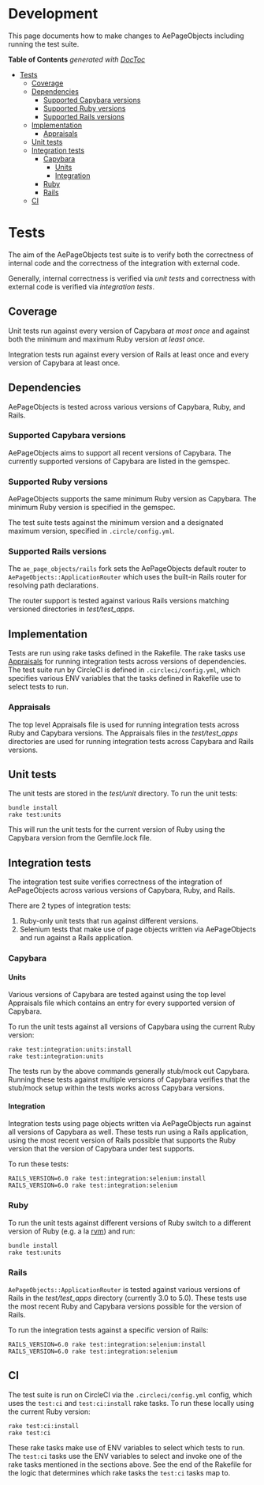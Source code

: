 # Development

This page documents how to make changes to AePageObjects including running the test suite.

<!-- START doctoc generated TOC please keep comment here to allow auto update -->
<!-- DON'T EDIT THIS SECTION, INSTEAD RE-RUN doctoc TO UPDATE -->
**Table of Contents**  *generated with [DocToc](https://github.com/thlorenz/doctoc)*

- [Tests](#tests)
  - [Coverage](#coverage)
  - [Dependencies](#dependencies)
    - [Supported Capybara versions](#supported-capybara-versions)
    - [Supported Ruby versions](#supported-ruby-versions)
    - [Supported Rails versions](#supported-rails-versions)
  - [Implementation](#implementation)
    - [Appraisals](#appraisals)
  - [Unit tests](#unit-tests)
  - [Integration tests](#integration-tests)
    - [Capybara](#capybara)
      - [Units](#units)
      - [Integration](#integration)
    - [Ruby](#ruby)
    - [Rails](#rails)
  - [CI](#ci)

<!-- END doctoc generated TOC please keep comment here to allow auto update -->

# Tests

The aim of the AePageObjects test suite is to verify both the correctness of internal code and the correctness of
the integration with external code.

Generally, internal correctness is verified via _unit tests_ and correctness with external code is verified via _integration tests_.

## Coverage

Unit tests run against every version of Capybara _at most once_ and against both the minimum and maximum Ruby version _at least once_.

Integration tests run against every version of Rails at least once and every version of Capybara at least once.

## Dependencies

AePageObjects is tested across various versions of Capybara, Ruby, and Rails.

### Supported Capybara versions

AePageObjects aims to support all recent versions of Capybara. The currently supported versions of Capybara are listed
in the gemspec.

### Supported Ruby versions

AePageObjects supports the same minimum Ruby version as Capybara. The minimum Ruby version
is specified in the gemspec.

The test suite tests against the minimum version and a designated maximum version, specified in `.circle/config.yml`.

### Supported Rails versions

The `ae_page_objects/rails` fork sets the AePageObjects default router to `AePageObjects::ApplicationRouter` which uses
the built-in Rails router for resolving path declarations.

The router support is tested against various Rails versions matching versioned directories in _test/test_apps_.

## Implementation

Tests are run using rake tasks defined in the Rakefile. The rake tasks use [Appraisals](https://github.com/thoughtbot/appraisal)
for running integration tests across versions of dependencies. The test suite run by CircleCI is defined in `.circleci/config.yml`,
which specifies various ENV variables that the tasks defined in Rakefile use to select tests to run.

### Appraisals

The top level Appraisals file is used for running integration tests across Ruby and Capybara versions. The Appraisals
files in the _test/test_apps_ directories are used for running integration tests across Capybara and Rails versions.


## Unit tests

The unit tests are stored in the _test/unit_ directory. To run the unit tests:

```
bundle install
rake test:units
```

This will run the unit tests for the current version of Ruby using the Capybara version from the Gemfile.lock file.

## Integration tests

The integration test suite verifies correctness of the integration of AePageObjects across various versions of Capybara, Ruby, and Rails.

There are 2 types of integration tests:

1. Ruby-only unit tests that run against different versions.
2. Selenium tests that make use of page objects written via AePageObjects and run against a Rails application.

### Capybara

#### Units

Various versions of Capybara are tested against using the top level Appraisals file which contains an entry for every supported
version of Capybara.

To run the unit tests against all versions of Capybara using the current Ruby version:

```
rake test:integration:units:install
rake test:integration:units
```

The tests run by the above commands generally stub/mock out Capybara. Running these tests against multiple versions of Capybara verifies
that the stub/mock setup within the tests works across Capybara versions.

#### Integration

Integration tests using page objects written via AePageObjects run against all versions of Capybara as well. These tests run using a Rails
application, using the most recent version of Rails possible that supports the Ruby version that the version of Capybara under test supports.

To run these tests:

```
RAILS_VERSION=6.0 rake test:integration:selenium:install
RAILS_VERSION=6.0 rake test:integration:selenium
```


### Ruby

To run the unit tests against different versions of Ruby switch to a different version of Ruby (e.g. a la [rvm](https://rvm.io/))
and run:

```
bundle install
rake test:units
```

### Rails

`AePageObjects::ApplicationRouter` is tested against various versions of Rails in the _test/test_apps_ directory (currently 3.0 to 5.0).
These tests use the most recent Ruby and Capybara versions possible for the version of Rails.

To run the integration tests against a specific version of Rails:

```
RAILS_VERSION=6.0 rake test:integration:selenium:install
RAILS_VERSION=6.0 rake test:integration:selenium
```

## CI

The test suite is run on CircleCI via the `.circleci/config.yml` config, which uses the `test:ci` and `test:ci:install` rake tasks. To run these
locally using the current Ruby version:

```
rake test:ci:install
rake test:ci
```

These rake tasks make use of ENV variables to select which tests to run. The `test:ci` tasks use the ENV variables to select and invoke one of
the rake tasks mentioned in the sections above. See the end of the Rakefile for the logic that determines which rake tasks the `test:ci` tasks map to.
